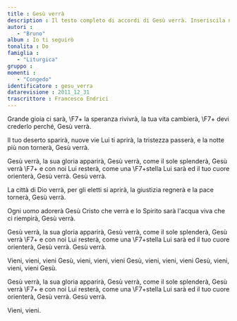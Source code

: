 ```yaml
--- 
title : Gesù verrà
description : Il testo completo di accordi di Gesù verrà. Inseriscila nel tuo canzoniere!
autori : 
   - "Bruno"
album : Io ti seguirò
tonalita : Do
famiglia : 
   - "Liturgica"
gruppo : 
momenti : 
   - "Congedo"
identificatore : gesu_verra
datarevisione : 2011_12_31
trascrittore : Francesco Endrici
--- 
```




Grande gioia ci sarà, \F7+
la speranza rivivrà, 
la tua vita cambierà, \F7+
devi crederlo perché, 
Gesù verrà. 


Il tuo deserto sparirà, 
nuove vie Lui ti aprirà, 
la tristezza passerà, 
e la notte più non tornerà, Gesù verrà. 


Gesù verrà,  la sua gloria apparirà,
Gesù verrà,  come il sole splenderà,
Gesù verrà \F7+ e con noi Lui resterà,
come una \F7+stella Lui sarà
ed il tuo cuore orienterà,
Gesù verrà. 
Gesù verrà. 


La città di Dio verrà, 
per gli eletti si aprirà, 
la giustizia regnerà 
e la pace tornerà, 
Gesù verrà. 


Ogni uomo adorerà 
Gesù Cristo che verrà 
e lo Spirito sarà 
l'acqua viva che ci riempirà,
Gesù verrà. 


Gesù verrà,  la sua gloria apparirà,
Gesù verrà,  come il sole splenderà,
Gesù verrà \F7+ e con noi Lui resterà,
come una \F7+stella Lui sarà
ed il tuo cuore orienterà,
Gesù verrà. 
Gesù verrà. 


Vieni, vieni, vieni Gesù,
vieni, vieni, vieni Gesù,
vieni, vieni, vieni Gesù,
vieni, vieni, vieni Gesù. 


Gesù verrà,  la sua gloria apparirà,
Gesù verrà,  come il sole splenderà,
Gesù verrà \F7+ e con noi Lui resterà,
come una \F7+stella Lui sarà
ed il tuo cuore orienterà,
Gesù verrà. 
Gesù verrà. 


Vieni, vieni.



